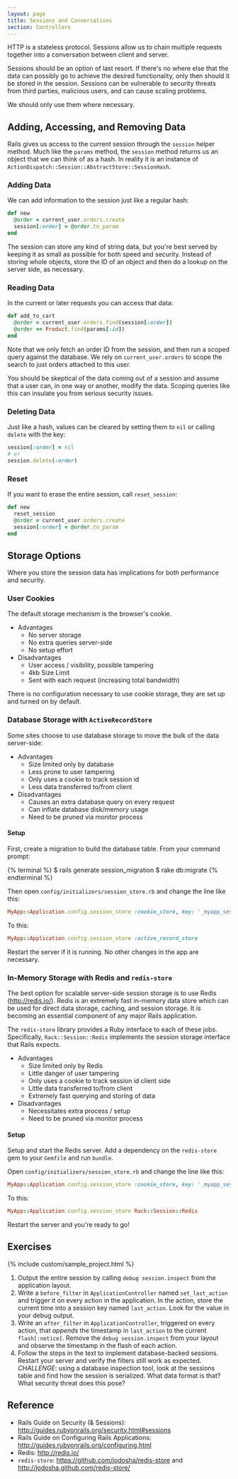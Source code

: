 ```yaml
---
layout: page
title: Sessions and Conversations
section: Controllers
---
```


HTTP is a stateless protocol. Sessions allow us to chain multiple requests together into a conversation between client and server.

Sessions should be an option of last resort. If there's no where else that the data can possibly go to achieve the desired functionality, only then should it be stored in the session. Sessions can be vulnerable to security threats from third parties, malicious users, and can cause scaling problems.

We should only use them where necessary.

## Adding, Accessing, and Removing Data

Rails gives us access to the current session through the `session` helper method. Much like the `params` method, the `session` method returns us an object that we can think of as a hash. In reality it is an instance of `ActionDispatch::Session::AbstractStore::SessionHash`.

### Adding Data

We can add information to the session just like a regular hash:

```ruby
def new
  @order = current_user.orders.create
  session[:order] = @order.to_param
end
```

The session can store any kind of string data, but you're best served by keeping it as small as possible for both speed and security. Instead of storing whole objects, store the ID of an object and then do a lookup on the server side, as necessary.

### Reading Data

In the current or later requests you can access that data:

```ruby
def add_to_cart
  @order = current_user.orders.find(session[:order])
  @order << Product.find(params[:id])
end
```

Note that we only fetch an order ID from the session, and then run a scoped query against the database. We rely on `current_user.orders` to scope the search to just orders attached to this user. 

You should be skeptical of the data coming out of a session and assume that a user can, in one way or another, modify the data. Scoping queries like this can insulate you from serious security issues.

### Deleting Data

Just like a hash, values can be cleared by setting them to `nil` or calling `delete` with the key:

```ruby
session[:order] = nil
# or
session.delete(:order)
```

### Reset

If you want to erase the entire session, call `reset_session`:

```ruby
def new
  reset_session
  @order = current_user.orders.create
  session[:order] = @order.to_param
end
```

## Storage Options

Where you store the session data has implications for both performance and security.

### User Cookies

The default storage mechanism is the browser's cookie.

* Advantages
  * No server storage
  * No extra queries server-side
  * No setup effort
* Disadvantages
  * User access / visibility, possible tampering
  * 4kb Size Limit
  * Sent with each request (increasing total bandwidth)

There is no configuration necessary to use cookie storage, they are set up and turned on by default.

### Database Storage with `ActiveRecordStore`

Some sites choose to use database storage to move the bulk of the data server-side:

* Advantages
  * Size limited only by database
  * Less prone to user tampering
  * Only uses a cookie to track session id
  * Less data transferred to/from client
* Disadvantages
  * Causes an extra database query on every request
  * Can inflate database disk/memory usage
  * Need to be pruned via monitor process

#### Setup

First, create a migration to build the database table. From your command prompt:

{% terminal %}
$ rails generate session_migration
$ rake db:migrate
{% endterminal %}

Then open `config/initializers/session_store.rb` and change the line like this:

```ruby
MyApp::Application.config.session_store :cookie_store, key: '_myapp_session'
```

To this:

```ruby
MyApp::Application.config.session_store :active_record_store
```

Restart the server if it is running. No other changes in the app are necessary.

### In-Memory Storage with Redis and `redis-store`

The best option for scalable server-side session storage is to use Redis (http://redis.io/). Redis is an extremely fast in-memory data store which can be used for direct data storage, caching, and session storage. It is becoming an essential component of any major Rails application.

The `redis-store` library provides a Ruby interface to each of these jobs. Specifically, `Rack::Session::Redis` implements the session storage interface that Rails expects. 

* Advantages
  * Size limited only by Redis
  * Little danger of user tampering
  * Only uses a cookie to track session id client side
  * Little data transferred to/from client
  * Extremely fast querying and storing of data  
* Disadvantages
  * Necessitates extra process / setup
  * Need to be pruned via monitor process

#### Setup

Setup and start the Redis server. Add a dependency on the `redis-store` gem to your `Gemfile` and run `bundle`.

Open `config/initializers/session_store.rb` and change the line like this:

```ruby
MyApp::Application.config.session_store :cookie_store, key: '_myapp_session'
```

To this:

```ruby
MyApp::Application.config.session_store Rack::Session::Redis
```

Restart the server and you're ready to go!

## Exercises

{% include custom/sample_project.html %}

1. Output the entire session by calling `debug session.inspect` from the application layout.
2. Write a `before_filter` in `ApplicationController` named `set_last_action` and trigger it on every action in the application. In the action, store the current time into a session key named `last_action`. Look for the value in your debug output.
3. Write an `after_filter` in `ApplicationController`, triggered on every action, that _appends_ the timestamp in `last_action` to the current `flash[:notice]`. Remove the `debug session.inspect` from your layout and observe the timestamp in the flash of each action.
4. Follow the steps in the text to implement database-backed sessions. Restart your server and verify the filters still work as expected. *CHALLENGE*: using a database inspection tool, look at the sessions table and find how the session is serialized. What data format is that? What security threat does this pose?

## Reference

* Rails Guide on Security (& Sessions): http://guides.rubyonrails.org/security.html#sessions
* Rails Guide on Configuring Rails Applications: http://guides.rubyonrails.org/configuring.html
* Redis: http://redis.io/
* `redis-store`: https://github.com/jodosha/redis-store and http://jodosha.github.com/redis-store/
